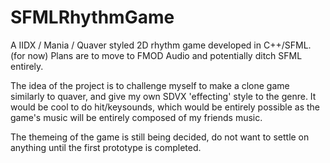 # SFMLRhythmGame
A IIDX / Mania / Quaver styled 2D rhythm game developed in C++/SFML. (for now)
Plans are to move to FMOD Audio and potentially ditch SFML entirely.

The idea of the project is to challenge myself to make a clone game similarly to quaver, and give my own SDVX 'effecting' style to the genre.
It would be cool to do hit/keysounds, which would be entirely possible as the game's music will be entirely composed of my friends music.

The themeing of the game is still being decided, do not want to settle on anything until the first prototype is completed.
